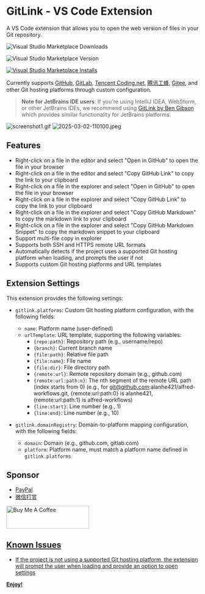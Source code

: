 # GitLink - VS Code Extension

A VS Code extension that allows you to open the web version of files in your Git repository.


![Visual Studio Marketplace Downloads](https://img.shields.io/visual-studio-marketplace/d/AlanHe.cn-alanhe-gitlink)

![Visual Studio Marketplace Version](https://img.shields.io/visual-studio-marketplace/v/AlanHe.cn-alanhe-gitlink)

[![Visual Studio Marketplace Installs](https://img.shields.io/visual-studio-marketplace/i/AlanHe.cn-alanhe-gitlink)](https://marketplace.visualstudio.com/items?itemName=AlanHe.cn-alanhe-gitlink)

Currently supports [GitHub](https://github.com), [GitLab](https://gitlab.com), [Tencent Coding.net](https://coding.net), [腾讯工蜂](https://git.code.tencent.com), [Gitee](https://gitee.com), and other Git hosting platforms through custom configuration.

> **Note for JetBrains IDE users**: If you're using IntelliJ IDEA, WebStorm, or other JetBrains IDEs, we recommend using [GitLink by Ben Gibson](https://github.com/ben-gibson/GitLink) which provides similar functionality for JetBrains platforms.

![screenshot1.gif](https://static.1991421.cn/2025/418260403-7729ab71-81f8-4d20-bf41-dca3c0a82ded.gif)
![2025-03-02-110100.jpeg](https://static.1991421.cn/2025/2025-03-02-110100.jpeg)

## Features

- Right-click on a file in the editor and select "Open in GitHub" to open the file in your browser
- Right-click on a file in the editor and select "Copy GitHub Link" to copy the link to your clipboard
- Right-click on a file in the explorer and select "Open in GitHub" to open the file in your browser
- Right-click on a file in the explorer and select "Copy GitHub Link" to copy the link to your clipboard
- Right-click on a file in the explorer and select "Copy GitHub Markdown" to copy the markdown link to your clipboard
- Right-click on a file in the explorer and select "Copy GitHub Markdown Snippet" to copy the markdown snippet to your clipboard
- Support multi-file copy in explorer
- Supports both SSH and HTTPS remote URL formats
- Automatically detects if the project uses a supported Git hosting platform when loading, and prompts the user if not
- Supports custom Git hosting platforms and URL templates

## Extension Settings

This extension provides the following settings:

* `gitlink.platforms`: Custom Git hosting platform configuration, with the following fields:
  * `name`: Platform name (user-defined)
  * `urlTemplate`: URL template, supporting the following variables:
    * `{repo:path}`: Repository path (e.g., username/repo)
    * `{branch}`: Current branch name
    * `{file:path}`: Relative file path
    * `{file:name}`: File name
    * `{file:dir}`: File directory path
    * `{remote:url}`: Remote repository domain (e.g., github.com)
    * `{remote:url:path:n}`: The nth segment of the remote URL path (index starts from 0) (e.g., for git@github.com:alanhe421/alfred-workflows.git, {remote:url:path:0} is alanhe421, {remote:url:path:1} is alfred-workflows)
    * `{line:start}`: Line number (e.g., 1)
    * `{line:end}`: Line number (e.g., 10)

* `gitlink.domainRegistry`: Domain-to-platform mapping configuration, with the following fields:
  * `domain`: Domain (e.g., github.com, gitlab.com)
  * `platform`: Platform name, must match a platform name defined in `gitlink.platforms`

## Sponsor

- [PayPal ](https://www.paypal.com/paypalme/alanhe421)
- [微信打赏](https://github.com/alanhe421/alfred-workflows/blob/master/.github/wechat-award.jpg)

<a href="https://www.buymeacoffee.com/alanhg" target="_blank"><img src="https://cdn.buymeacoffee.com/buttons/v2/default-yellow.png" alt="Buy Me A Coffee" style="height: 60px !important;width: 217px !important;" >

## Known Issues

- If the project is not using a supported Git hosting platform, the extension will prompt the user when loading and provide an option to open settings

**Enjoy!**
